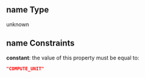 ## name Type

unknown

## name Constraints

**constant**: the value of this property must be equal to:

```json
"COMPUTE_UNIT"
```
